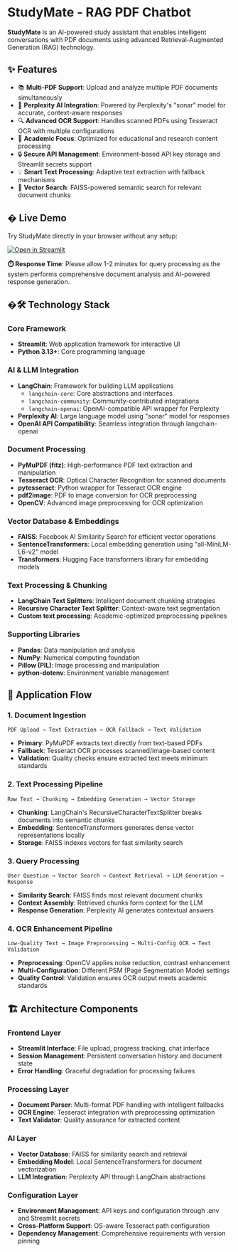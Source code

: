 # StudyMate - RAG PDF Chatbot

**StudyMate** is an AI-powered study assistant that enables intelligent conversations with PDF documents using advanced Retrieval-Augmented Generation (RAG) technology.

## ✨ Features

- 📚 **Multi-PDF Support**: Upload and analyze multiple PDF documents simultaneously
- 🤖 **Perplexity AI Integration**: Powered by Perplexity's "sonar" model for accurate, context-aware responses
- 🔍 **Advanced OCR Support**: Handles scanned PDFs using Tesseract OCR with multiple configurations
- 🎯 **Academic Focus**: Optimized for educational and research content processing
- 🔒 **Secure API Management**: Environment-based API key storage and Streamlit secrets support
- 💡 **Smart Text Processing**: Adaptive text extraction with fallback mechanisms
- 🧠 **Vector Search**: FAISS-powered semantic search for relevant document chunks

## � Live Demo

Try StudyMate directly in your browser without any setup:

[![Open in Streamlit](https://static.streamlit.io/badges/streamlit_badge_black_white.svg)](https://doc-rag.streamlit.app/)

**⏱️ Response Time**: Please allow 1-2 minutes for query processing as the system performs comprehensive document analysis and AI-powered response generation.

## �🛠 Technology Stack

### **Core Framework**
- **Streamlit**: Web application framework for interactive UI
- **Python 3.13+**: Core programming language

### **AI & LLM Integration**
- **LangChain**: Framework for building LLM applications
  - `langchain-core`: Core abstractions and interfaces
  - `langchain-community`: Community-contributed integrations
  - `langchain-openai`: OpenAI-compatible API wrapper for Perplexity
- **Perplexity AI**: Large language model using "sonar" model for responses
- **OpenAI API Compatibility**: Seamless integration through langchain-openai

### **Document Processing**
- **PyMuPDF (fitz)**: High-performance PDF text extraction and manipulation
- **Tesseract OCR**: Optical Character Recognition for scanned documents
- **pytesseract**: Python wrapper for Tesseract OCR engine
- **pdf2image**: PDF to image conversion for OCR preprocessing
- **OpenCV**: Advanced image preprocessing for OCR optimization

### **Vector Database & Embeddings**
- **FAISS**: Facebook AI Similarity Search for efficient vector operations
- **SentenceTransformers**: Local embedding generation using "all-MiniLM-L6-v2" model
- **Transformers**: Hugging Face transformers library for embedding models

### **Text Processing & Chunking**
- **LangChain Text Splitters**: Intelligent document chunking strategies
- **Recursive Character Text Splitter**: Context-aware text segmentation
- **Custom text processing**: Academic-optimized preprocessing pipelines

### **Supporting Libraries**
- **Pandas**: Data manipulation and analysis
- **NumPy**: Numerical computing foundation
- **Pillow (PIL)**: Image processing and manipulation
- **python-dotenv**: Environment variable management

## 🔄 Application Flow

### **1. Document Ingestion**
```
PDF Upload → Text Extraction → OCR Fallback → Text Validation
```
- **Primary**: PyMuPDF extracts text directly from text-based PDFs
- **Fallback**: Tesseract OCR processes scanned/image-based content
- **Validation**: Quality checks ensure extracted text meets minimum standards

### **2. Text Processing Pipeline**
```
Raw Text → Chunking → Embedding Generation → Vector Storage
```
- **Chunking**: LangChain's RecursiveCharacterTextSplitter breaks documents into semantic chunks
- **Embedding**: SentenceTransformers generates dense vector representations locally
- **Storage**: FAISS indexes vectors for fast similarity search

### **3. Query Processing**
```
User Question → Vector Search → Context Retrieval → LLM Generation → Response
```
- **Similarity Search**: FAISS finds most relevant document chunks
- **Context Assembly**: Retrieved chunks form context for the LLM
- **Response Generation**: Perplexity AI generates contextual answers

### **4. OCR Enhancement Pipeline**
```
Low-Quality Text → Image Preprocessing → Multi-Config OCR → Text Validation
```
- **Preprocessing**: OpenCV applies noise reduction, contrast enhancement
- **Multi-Configuration**: Different PSM (Page Segmentation Mode) settings
- **Quality Control**: Validation ensures OCR output meets academic standards

## 🏗 Architecture Components

### **Frontend Layer**
- **Streamlit Interface**: File upload, progress tracking, chat interface
- **Session Management**: Persistent conversation history and document state
- **Error Handling**: Graceful degradation for processing failures

### **Processing Layer**
- **Document Parser**: Multi-format PDF handling with intelligent fallbacks
- **OCR Engine**: Tesseract integration with preprocessing optimization
- **Text Validator**: Quality assurance for extracted content

### **AI Layer**
- **Vector Database**: FAISS for similarity search and retrieval
- **Embedding Model**: Local SentenceTransformers for document vectorization
- **LLM Integration**: Perplexity API through LangChain abstractions

### **Configuration Layer**
- **Environment Management**: API keys and configuration through .env and Streamlit secrets
- **Cross-Platform Support**: OS-aware Tesseract path configuration
- **Dependency Management**: Comprehensive requirements with version pinning

